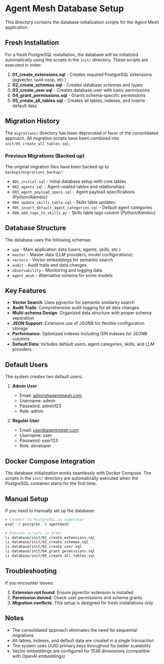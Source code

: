 # Agent Mesh Database Setup

This directory contains the database initialization scripts for the Agent Mesh application.

## Fresh Installation

For a fresh PostgreSQL installation, the database will be initialized automatically using the scripts in the `init/` directory. These scripts are executed in order:

1. **01_create_extensions.sql** - Creates required PostgreSQL extensions (pgvector, uuid-ossp, etc.)
2. **02_create_schemas.sql** - Creates database schemas and types
3. **03_create_user.sql** - Creates database user with basic permissions
4. **04_grant_permissions.sql** - Grants schema-specific permissions
5. **05_create_all_tables.sql** - Creates all tables, indexes, and inserts default data

## Migration History

The `migrations/` directory has been deprecated in favor of the consolidated approach. All migration scripts have been combined into `init/05_create_all_tables.sql`.

### Previous Migrations (Backed up)

The original migration files have been backed up to `backups/migrations_backup/`:

- `001_initial.sql` - Initial database setup with core tables
- `002_agents.sql` - Agent-related tables and relationships
- `003_agent_payload_specs.sql` - Agent payload specifications (Python/Alembic)
- `004_update_skills_table.sql` - Skills table updates
- `005_insert_default_agent_categories.sql` - Default agent categories
- `006_add_tags_to_skills.py` - Skills table tags column (Python/Alembic)

## Database Structure

The database uses the following schemas:

- `app` - Main application data (users, agents, skills, etc.)
- `master` - Master data (LLM providers, model configurations)
- `vectors` - Vector embeddings for semantic search
- `audit` - Audit trails and data changes
- `observability` - Monitoring and logging data
- `agent_mesh` - Alternative schema for some models

## Key Features

- **Vector Search**: Uses pgvector for semantic similarity search
- **Audit Trails**: Comprehensive audit logging for all data changes
- **Multi-schema Design**: Organized data structure with proper schema separation
- **JSON Support**: Extensive use of JSONB for flexible configuration storage
- **Performance**: Optimized indexes including GIN indexes for JSONB columns
- **Default Data**: Includes default users, agent categories, skills, and LLM providers

## Default Users

The system creates two default users:

1. **Admin User**
   - Email: admin@agentmesh.com
   - Username: admin
   - Password: admin123
   - Role: admin

2. **Regular User**
   - Email: user@agentmesh.com
   - Username: user
   - Password: user123
   - Role: developer

## Docker Compose Integration

The database initialization works seamlessly with Docker Compose. The scripts in the `init/` directory are automatically executed when the PostgreSQL container starts for the first time.

## Manual Setup

If you need to manually set up the database:

```bash
# Connect to PostgreSQL as superuser
psql -U postgres -d agentmesh

# Execute scripts in order
\i database/init/01_create_extensions.sql
\i database/init/02_create_schemas.sql
\i database/init/03_create_user.sql
\i database/init/04_grant_permissions.sql
\i database/init/05_create_all_tables.sql
```

## Troubleshooting

If you encounter issues:

1. **Extension not found**: Ensure pgvector extension is installed
2. **Permission denied**: Check user permissions and schema grants
3. **Migration conflicts**: This setup is designed for fresh installations only

## Notes

- The consolidated approach eliminates the need for sequential migrations
- All tables, indexes, and default data are created in a single transaction
- The system uses UUID primary keys throughout for better scalability
- Vector embeddings are configured for 1536 dimensions (compatible with OpenAI embeddings)
